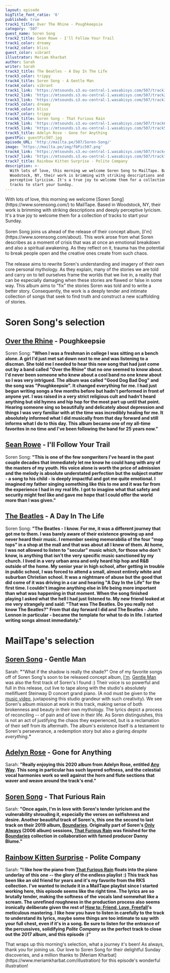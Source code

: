 ```yaml
---
layout: episode
bigTitle_font_ratio: '6'
published: true
track1_title: Over The Rhine - Poughkeepsie
category: '507'
guest_name: Soren Song
track2_title: Sean Rowe - I'll Follow Your Trail
track1_color: dreamy
track2_color: bliss
guest_color: vibrant
illustrator: Meriam Kharbat
author: Sarah
writer: Sarah
track3_title: The Beatles - A Day In The Life
track3_color: trippy
track4_title: Soren Song - A Gentle Man
track4_color: vibrant
track1_link: 'https://mtsounds.s3.eu-central-1.wasabisys.com/507/track1.mp3'
track2_link: 'https://mtsounds.s3.eu-central-1.wasabisys.com/507/track2.mp3'
track3_link: 'https://mtsounds.s3.eu-central-1.wasabisys.com/507/track3.mp3'
track5_color: dreamy
track6_color: bliss
track7_color: trippy
track6_title: Soren Song - That Furious Rain
track6_link: 'https://mtsounds.s3.eu-central-1.wasabisys.com/507/track6.mp3'
track5_link: 'https://mtsounds.s3.eu-central-1.wasabisys.com/507/track5.mp3'
track5_title: Adelyn Rose - Gone for Anything
guestPic: guestPic507.jpg
episode_URL: 'http://mailta.pe/507/Soren-Song/'
image: 'https://mailta.pe/img/fbPic507.png'
track4_link: 'https://mtsounds.s3.eu-central-1.wasabisys.com/507/track4.mp3'
track7_link: 'https://mtsounds.s3.eu-central-1.wasabisys.com/507/track7.mp3'
track7_title: Rainbow Kitten Surprise - Polite Company
description: >-
  With lots of love, this morning we welcome Soren Song to MailTape. Based in
  Woodstock, NY, their work is brimming with striking descriptions and deeply
  perceptive lyricism. It's a true joy to welcome them for a collection of
  tracks to start your Sunday.
---
```

<p id="introduction"> With lots of love, this morning we welcome [Soren Song](https://www.sorensong.com/) to MailTape. Based in Woodstock, NY, their work is brimming with striking descriptions and deeply perceptive lyricism. It's a true joy to welcome them for a collection of tracks to start your Sunday.
  <br><br>
Soren Song joins us ahead of the release of their concept album, [I'm](https://www.sorensong.com/about). This work arose from what Soren describes as a moment of crisis that was at once an emotional breakdown and also a spiritual awakening. As they reflect on it, trauma has the potential to break people open and the creative ones create from such chaos. 
  <br><br>
  The release aims to rewrite Soren's understanding and imagery of their own core personal mythology. As they explain, many of the stories we are told and carry on to tell ourselves frame the worlds that we live in, a reality that can be especially damaging when these stories are flawed or false in some way. This album aims to "fix" the stories Soren was told and to write a better story. Consequently, the work is a deeply tender and intimate collection of songs that seek to find truth and construct a new scaffolding of stories.</p>

# Soren Song's selection

## [Over the Rhine](https://overtherhine.com/) - Poughkeepsie
Soren Song: **"**When I was a freshman in college I was sitting on a bench alone. A girl I'd just met sat down next to me and was listening to a discman. She told me I needed to hear this new song that had just come out by a band called "Over the Rhine" that no one seemed to know about. I'd never been someone who knew about a cool band no one knew about so I was very intrigued. The album was called "Good Dog Bad Dog" and the song was "Poughkeepsie". It changed everything for me. I had just begun writing songs a few months before but hadn't performed in front of anyone yet. I was raised in a very strict religious cult and hadn't heard anything but old hymns and hip hop for the most part up until that point. Hearing someone sing so beautifully and delicately about depression and things I was very familiar with at the time was incredibly healing for me. It absolutely informed what I did musically from that day forward and still informs what I do to this day. This album became one of my all-time favorites in no time and I've been following the band for 25 years now.**"**

## [Sean Rowe](https://www.seanrowe.net/) - I'll Follow Your Trail
Soren Song: **"**This is one of the few songwriters I've heard in the past couple decades that immediately let me know he could hang with any of the masters of my youth. His voice alone is worth the price of admission and the melody is absolute understated perfection but the subject matter - a song to his child - is deeply impactful and got me quite emotional. I imagined my father singing something like this to me and it was far from the experience I had in my real life. I got to imagine what that safety and security might feel like and gave me hope that I could offer the world more than I was given.**"**

## [The Beatles](https://www.thebeatles.com/) - A Day In The Life
Soren Song: **"**The Beatles - I know. For me, it was a different journey that got me to them. I was barely aware of their existence growing up and never heard their music. I remember seeing memorabilia of the four "mop tops" in a shop at the mall and that was about all I knew of them. At home, I was not allowed to listen to "secular" music which, for those who don't know, is anything that isn't the very specific music sanctioned by my church. I lived in a very urban area and only heard hip hop and R&B outside of the home. My senior year in high school, after getting in trouble in public school, I was forced to attend a small, almost entirely white and suburban Christian school. It was a nightmare of abuse but the good that did come of it was driving in a car and hearing "A Day In the Life" for the first time. I couldn't imagine anything else in life being more important than what was happening in that moment. When the song finished playing I asked what the hell I had just listened to. My new friend looked at me very strangely and said: "That was The Beatles. Do you really not know The Beatles?" From that day forward I did and The Beatles - John Lennon in particular - became the template for what to do in life. I started writing songs almost immediately.**"**

# MailTape's selection

## [Soren Song](https://www.sorensong.com/) - Gentle Man
Sarah: **"**"What if the shadow is really the shade?" One of my favorite songs off of Soren Song's soon to be released concept album, [I'm](https://www.sorensong.com/about). [Gentle Man](https://youtu.be/RnP39jL_j_8) was also the first track of Soren's I found :) Their voice is so powerful and full in this release, cut live to tape along with the studio's absolutely mellifluent Steinway D concert grand piano. (A nod must be given to the [music video](https://www.youtube.com/watch?v=RnP39jL_j_8), juxtaposing this studio grandeur with such creativity). We see Soren's album mission at work in this track, making sense of both brokenness and beauty in their own mythology. The lyrics depict a process of reconciling -- of pain and of love in their life. As Soren distinguishes, this is not an act of justifying the chaos they experienced, but is a reclamation of their self from its aftermath. The album's existence itself is a testament to Soren's perseverance, a redemption story but also a glaring _despite everything_.**"**

## [Adelyn Rose](https://adelynrose.bandcamp.com/album/any-way) - Gone for Anything
Sarah: **"**Really enjoying this 2020 album from Adelyn Rose, entitled [Any Way](https://adelynrose.bandcamp.com/album/any-way). This song in particular has such layered softness, and the celestial vocal harmonies work so well against the horn and flute sections that waver and weave around the track's end.**"**

## [Soren Song](https://www.sorensong.com/about) - That Furious Rain
Sarah: **"**Once again, I'm in love with Soren's tender lyricism and the vulnerability shrouding it, especially the verses on selfishness and desire. Another beautiful track of Soren's, this one the second to last track on their 2019 album, [Boundaries](https://sorensong.bandcamp.com/album/boundaries-explicit). Originally part of Soren's [Only Always](https://sorensong.bandcamp.com/album/only-always-2) (2006 album) sessions, [That Furious Rain](https://sorensong.bandcamp.com/track/that-furious-rain-2) was finished for the [Boundaries](https://sorensong.bandcamp.com/album/boundaries-explicit) collection in collaboration with famed producer Danny Blume.**"**

## [Rainbow Kitten Surprise](https://www.rksband.com/) - Polite Company
Sarah: **"**I like how the piano from [That Furious Rain](https://sorensong.bandcamp.com/track/that-furious-rain-2) floats into the piano underlay of this one -- the glory of the endless playlist :) This track has been like an old friend for years and it's my favorite from the RKS collection. I've wanted to include it in a MailTape playlist since I started working here, this episode seems like the right time. The lyrics are so brutally tender, making the softness of the vocals land somewhat like a scream. The unrefined roughness in the production process also seems ironically deliberate given the rest of [How to: Friend, Love, Freefall](https://www.studlife.com/cadenza/2018/04/16/how-to-friend-love-freefall-and-the-constant-of-change-in-rainbow-kitten-surprise/)'s meticulous mastering. I like how you have to  listen in carefully to the track to understand its lyrics, maybe some things are too intimate to say with your full chest, even if it's in a song. Be sure to listen for the entrance of the percussives, solidifying _Polite Company_ as the perfect track to close out the 2017 album, and this episode :)**"**

<p id="outroduction">That wraps up this morning's selection, what a journey it's been! As always, thank you for joining us. Our love to Soren Song for their delightful Sunday discoveries, and a million thanks to [Meriam Kharbat](https://www.meriamkharbat.com/illustration) for this episode's wonderful illustration!</p>
